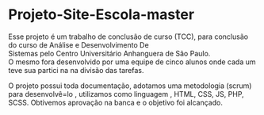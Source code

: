 # Projeto-Site-Escola-master

Esse  projeto  é  um trabalho  de  conclusão  de  curso  (TCC),
para  conclusão  do curso  de Análise e Desenvolvimento De  
Sistemas pelo Centro Universitário Anhanguera de São Paulo.  
O mesmo  fora  desenvolvido  por uma equipe  de cinco  alunos
onde  cada  um teve  sua  partici  na  na  divisão  das  tarefas.

O projeto  possui  toda  documentação,  adotamos  uma  metodologia
(scrum)  para  desenvolvê=lo ,  utilizamos  como linguagem ,
HTML,  CSS,  JS,  PHP, SCSS.  Obtivemos  aprovação  na  banca
e  o objetivo foi alcançado.
